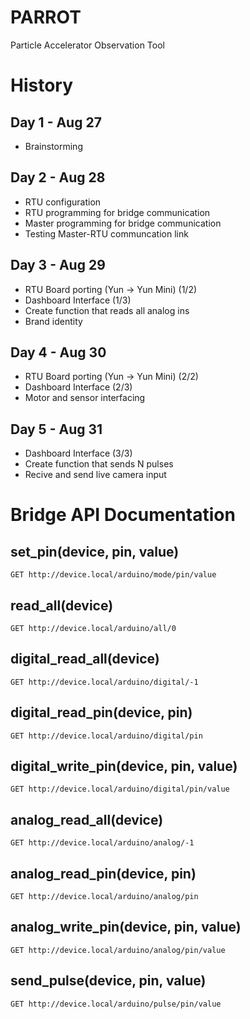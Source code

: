 # PARROT
Particle Accelerator Observation Tool

# History
## Day 1 - Aug 27
- Brainstorming
## Day 2 - Aug 28
- RTU configuration
- RTU programming for bridge communication
- Master programming for bridge communication
- Testing Master-RTU communcation link
## Day 3 - Aug 29
- RTU Board porting (Yun -> Yun Mini) (1/2)
- Dashboard Interface (1/3)
- Create function that reads all analog ins
- Brand identity
## Day 4 - Aug 30
- RTU Board porting (Yun -> Yun Mini) (2/2)
- Dashboard Interface (2/3)
- Motor and sensor interfacing
## Day 5 - Aug 31
- Dashboard Interface (3/3)
- Create function that sends N pulses
- Recive and send live camera input


# Bridge API Documentation
## set_pin(device, pin, value)
```
GET http://device.local/arduino/mode/pin/value
```
## read_all(device)
```
GET http://device.local/arduino/all/0
```
## digital_read_all(device)
```
GET http://device.local/arduino/digital/-1
```
## digital_read_pin(device, pin)
```
GET http://device.local/arduino/digital/pin
```
## digital_write_pin(device, pin, value)
```
GET http://device.local/arduino/digital/pin/value
```
## analog_read_all(device)
```
GET http://device.local/arduino/analog/-1
```
## analog_read_pin(device, pin)
```
GET http://device.local/arduino/analog/pin
```
## analog_write_pin(device, pin, value)
```
GET http://device.local/arduino/analog/pin/value
```
## send_pulse(device, pin, value)
```
GET http://device.local/arduino/pulse/pin/value
```
